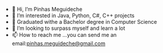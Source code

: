 - 👋 Hi, I’m Pinhas Meguideche
- 👀 I’m interested in Java, Python, C#, C++ projects
- 🌱 Graduated withe a Bachelor degree in Computer Science
- 💞️ I’m looking to surpass myself and learn a lot
- 📫 How to reach me ...you can send me an email:pinhas.meguideche@gmail.com

<!---
PinhasMeg/PinhasMeg is a ✨ special ✨ repository because its `README.md` (this file) appears on your GitHub profile.
You can click the Preview link to take a look at your changes.
--->
